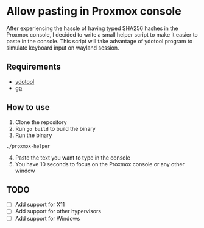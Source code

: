 # Allow pasting in Proxmox console

After experiencing the hassle of having typed SHA256 hashes in the Proxmox console, I decided to write a small helper script to make it easier to paste in the console. This script will take advantage of ydotool program to simulate keyboard input on wayland session.

## Requirements
- [ydotool](https://github.com/ReimuNotMoe/ydotool)
- [go](https://golang.org)

## How to use

1. Clone the repository
2. Run `go build` to build the binary
3. Run the binary
```
./proxmox-helper
```
4. Paste the text you want to type in the console
5. You have 10 seconds to focus on the Proxmox console or any other window

## TODO
- [ ] Add support for X11
- [ ] Add support for other hypervisors
- [ ] Add support for Windows
